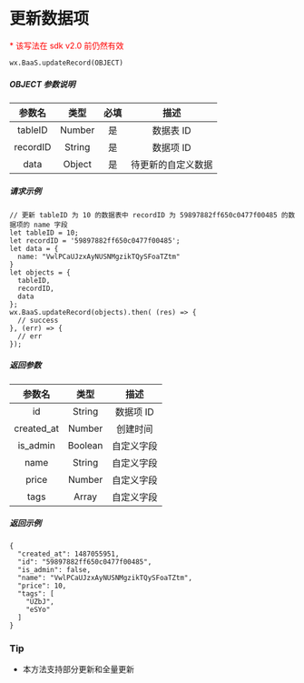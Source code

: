 # 更新数据项

<p style='color:red'>* 该写法在 sdk v2.0 前仍然有效</p>

`wx.BaaS.updateRecord(OBJECT)`

##### OBJECT 参数说明

|   参数名    |   类型   |  必填  |    描述     |
| :------: | :----: | :--: | :-------: |
| tableID  | Number |  是   |  数据表 ID   |
| recordID | String |  是   |  数据项 ID   |
|   data   | Object |  是   | 待更新的自定义数据 |

##### 请求示例

```
// 更新 tableID 为 10 的数据表中 recordID 为 59897882ff650c0477f00485 的数据项的 name 字段
let tableID = 10;
let recordID = '59897882ff650c0477f00485';
let data = {
  name: "VwlPCaUJzxAyNUSNMgzikTQySFoaTZtm"
}
let objects = {
  tableID,
  recordID,
  data
};
wx.BaaS.updateRecord(objects).then( (res) => {
  // success
}, (err) => {
  // err
});
```

##### 返回参数

|    参数名     |   类型    |   描述   |
| :--------: | :-----: | :----: |
|     id     | String  | 数据项 ID |
| created_at | Number  |  创建时间  |
|  is_admin  | Boolean | 自定义字段  |
|    name    | String  | 自定义字段  |
|   price    | Number  | 自定义字段  |
|    tags    |  Array  | 自定义字段  |

##### 返回示例

```
{
  "created_at": 1487055951,
  "id": "59897882ff650c0477f00485",
  "is_admin": false,
  "name": "VwlPCaUJzxAyNUSNMgzikTQySFoaTZtm",
  "price": 10,
  "tags": [
    "UZbJ",
    "eSYo"
  ]
}
```

### Tip

- 本方法支持部分更新和全量更新
